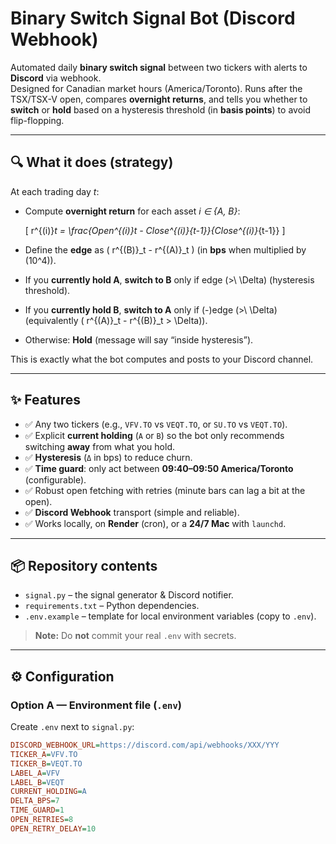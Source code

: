# Binary Switch Signal Bot (Discord Webhook)

Automated daily **binary switch signal** between two tickers with alerts to **Discord** via webhook.  
Designed for Canadian market hours (America/Toronto). Runs after the TSX/TSX-V open, compares **overnight returns**, and tells you whether to **switch** or **hold** based on a hysteresis threshold (in **basis points**) to avoid flip-flopping.

---

## 🔍 What it does (strategy)

At each trading day *t*:

- Compute **overnight return** for each asset *i ∈ {A, B}*:
  
  \[ r^{(i)}_t = \frac{Open^{(i)}_t - Close^{(i)}_{t-1}}{Close^{(i)}_{t-1}} \]

- Define the **edge** as \( r^{(B)}_t - r^{(A)}_t \) (in **bps** when multiplied by \(10^4\)).
- If you **currently hold A**, **switch to B** only if edge \(>\ \Delta\) (hysteresis threshold).
- If you **currently hold B**, **switch to A** only if \(-\)edge \(>\ \Delta\) (equivalently \( r^{(A)}_t - r^{(B)}_t > \Delta\)).
- Otherwise: **Hold** (message will say “inside hysteresis”).

This is exactly what the bot computes and posts to your Discord channel.

---

## ✨ Features

- ✅ Any two tickers (e.g., `VFV.TO` vs `VEQT.TO`, or `SU.TO` vs `VEQT.TO`).
- ✅ Explicit **current holding** (`A` or `B`) so the bot only recommends switching **away** from what you hold.
- ✅ **Hysteresis** (`Δ` in bps) to reduce churn.
- ✅ **Time guard**: only act between **09:40–09:50 America/Toronto** (configurable).
- ✅ Robust open fetching with retries (minute bars can lag a bit at the open).
- ✅ **Discord Webhook** transport (simple and reliable).
- ✅ Works locally, on **Render** (cron), or a **24/7 Mac** with `launchd`.

---

## 📦 Repository contents

- `signal.py` – the signal generator & Discord notifier.
- `requirements.txt` – Python dependencies.
- `.env.example` – template for local environment variables (copy to `.env`).

> **Note:** Do **not** commit your real `.env` with secrets.

---

## ⚙️ Configuration

### Option A — Environment file (`.env`)

Create `.env` next to `signal.py`:

```ini
DISCORD_WEBHOOK_URL=https://discord.com/api/webhooks/XXX/YYY
TICKER_A=VFV.TO
TICKER_B=VEQT.TO
LABEL_A=VFV
LABEL_B=VEQT
CURRENT_HOLDING=A
DELTA_BPS=7
TIME_GUARD=1
OPEN_RETRIES=8
OPEN_RETRY_DELAY=10
